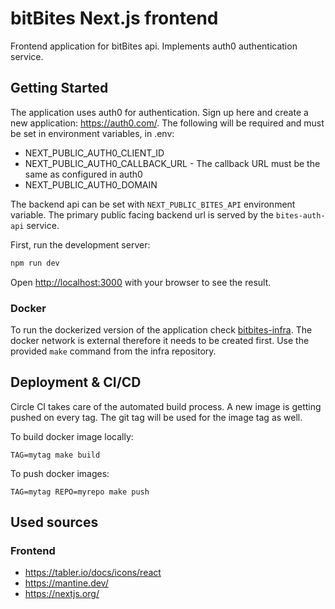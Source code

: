 # bitBites Next.js frontend

Frontend application for bitBites api. Implements auth0 authentication service.

## Getting Started

The application uses auth0 for authentication. Sign up here and create a new application: https://auth0.com/.
The following will be required and must be set in environment variables, in .env:
* NEXT_PUBLIC_AUTH0_CLIENT_ID
* NEXT_PUBLIC_AUTH0_CALLBACK_URL - The callback URL must be the same as configured in auth0
* NEXT_PUBLIC_AUTH0_DOMAIN

The backend api can be set with `NEXT_PUBLIC_BITES_API` environment variable. The primary public facing backend url is
served by the `bites-auth-api` service.

First, run the development server:

```bash
npm run dev
```
Open [http://localhost:3000](http://localhost:3000) with your browser to see the result.

### Docker

To run the dockerized version of the application check [bitbites-infra](https://github.com/sxmlet/bitbites-infra).
The docker network is external therefore it needs to be created first. Use the provided `make` command from the infra
repository.

## Deployment & CI/CD

Circle CI takes care of the automated build process. A new image is getting pushed on every tag. The git tag will be
used for the image tag as well.

To build docker image locally:
```shell
TAG=mytag make build
```
To push docker images:
```shell
TAG=mytag REPO=myrepo make push
```

## Used sources

### Frontend
* https://tabler.io/docs/icons/react
* https://mantine.dev/
* https://nextjs.org/

